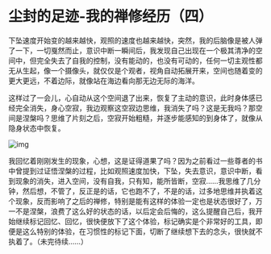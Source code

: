 
# 尘封的足迹-我的禅修经历（四）

下坠速度开始变的越来越快，观照的速度也越来越快，突然，我的后脑像是被人弹了一下，一切戛然而止，意识中断一瞬间后，我发现自己出现在一个极其清净的空间中，但完全失去了自我的控制，没有能动的，也没有可动的，任何一切主观性都无从生起，像一个摄像头，就仅仅是个观者，视角自动拓展开来，空间也随着变的更大更远，不着边际，就像站在海边看向那无边无际的海洋。

这样过了一会儿，心自动从这个空间退了出来，恢复了主动的意识，此时身体感已经完全消失，身心空寂，我边观察这空寂边思维，我消失了吗？这是无我吗？那空间是涅槃吗？思维了片刻之后，空寂开始粗糙，并逐步能感知的到身体了，就像从隐身状态中恢复。

![img](./imgs/4-0.jpeg)

我回忆着刚刚发生的现象，心想，这是证得道果了吗？因为之前看过一些尊者的书中曾提到过证悟涅槃的过程，比如观照速度加快，下坠，失去意识，意识中断，看到现象的消失，进入空间，没有自我，只有知，能所皆断，空寂&#x2026;&#x2026;我思维了几分钟，然后想，不管了，反正是的话，它也跑不了，不是的话，过多地思维并执着这个现象，反而影响了之后的禅修，特别是能有这样的体验一定也是状态很好了，万一不是涅槃，浪费了这么好的状态的话，以后定会后悔的，这么提醒自己后，我开始继续标记回忆、回忆，很快便放下了这个体验，标记确实是个非常好的工具，即便是这么特别的体验，在习惯性的标记下面，切断了继续想下去的念头，很快就不执着了。（未完待续&#x2026;&#x2026;）

